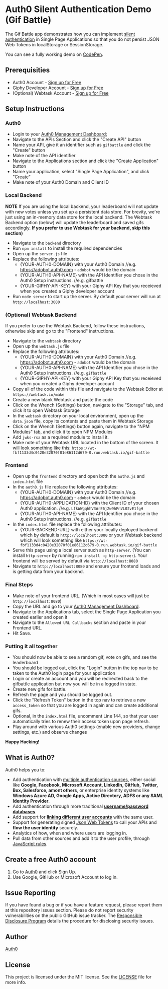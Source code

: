 # Auth0 Silent Authentication Demo (Gif Battle)

The Gif Battle app demonstrates how you can implement [silent authentication](https://auth0.com/docs/api-auth/tutorials/silent-authentication) in Single Page Applications so that you do not persist JSON Web Tokens in localStorage or SessionStorage. 

You can see a fully working demo on [CodePen](https://codepen.io/kukicadnan/full/VxwOpE/).

## Prerequisities

* Auth0 Account - [Sign up for Free](https://auth0.com/signup)
* Giphy Developer Account - [Sign up for Free](https://developers.giphy.com/)
* (Optional) Webtask Account - [Sign up for Free](https://webtask.io)

## Setup Instructions

### Auth0

* Login to your [Auth0 Management Dashboard](https://manage.auth0.com);
* Navigate to the APIs Section and click the "Create API" button
* Name your API, give it an identifier such as `gifbattle` and click the "Create" button
* Make note of the API identifier
* Navigate to the Applications section and click the "Create Application" button
* Name your application, select "Single Page Application", and click "Create"
* Make note of your Auth0 Domain and Client ID

### Local Backend

**NOTE** If you are using the local backend, your leaderboard will not update with new votes unless you set up a persistent data store. For brevity, we're just using an in-memory data store for the local backend. The Webtask Backend option (below) will update the leaderboard and saved gifs accordingly. **If you prefer to use Webtask for your backend, skip this section)**

* Navigate to the `backend` directory 
* Run `npm install` to install the required dependencies
* Open up the `server.js` file
* Replace the following attributes:
  * {YOUR-AUTH0-DOMAIN} with your Auth0 Domain //e.g. https://adobot.auth0.com - `adobot` would be the domain
  * {YOUR-AUTH0-API-NAME} with the API Identifier you chose in the Auth0 Setup instructions. //e.g. gifbattle
  * {YOUR-GIPHY-API-KEY} with your Giphy API Key that you receieved when you created a Giphy developer account
* Run `node server` to start up the server. By default your server will run at `http://localhost:3000`

### (Optional) Webtask Backend 

If you prefer to use the Webtask Backend, follow these instructions, otherwise skip and go to the "Frontend" instructions.

* Navigate to the `webtask` directory 
* Open up the `webtask.js` file
* Replace the following attributes:
  * {YOUR-AUTH0-DOMAIN} with your Auth0 Domain //e.g. https://adobot.auth0.com - `adobot` would be the domain
  * {YOUR-AUTH0-API-NAME} with the API Identifier you chose in the Auth0 Setup instructions. //e.g. `gifbattle`
  * {YOUR-GIPHY-API-KEY} with your Giphy API Key that you receieved when you created a Giphy developer account
* Copy all of the code within this file and navigate to the Webtask Editor at `https://webtask.io/make`
* Create a new blank Webtask and paste the code
* Click on the Wrench (Settings) button, navigate to the "Storage" tab, and click it to open Webtask Storage
* In the `webtask` directory on your local environment, open up the `data.json` file, copy its contents and paste them in Webtask Storage
* Click on the Wrench (Settings) button again, navigate to the "NPM Modules" tab, and click it to open NPM Modules
* Add `jwks-rsa` as a required module to install it.
* Make note of your Webtask URL located in the bottom of the screen. It will look something like this: `https://wt-fbf1133d4c0420e32070f01e86112d679-0.run.webtask.io/gif-battle`

### Frontend

* Open up the `frontend` directory and open both the `auth0.js` and `index.html` file
* In the `auth0.js` file replace the following attributes:
  * {YOUR-AUTH0-DOMAIN} with your Auth0 Domain //e.g. https://adobot.auth0.com - `adobot` would be the domain
  * {YOUR-AUTH0-APPLICATION-ID} with the Client ID of your chosen Auth0 application. //e.g. `LfkWWgqhhV3ArE6jZw9hFnVL02vE1fgH`
  * {YOUR-AUTH0-API-NAME} with the API Identifier you chose in the Auth0 Setup instructions. //e.g. `gifbattle`
* In the `index.html` file replace the following attributes:
  * {YOUR-BACKEND-URL} with either your locally deployed backend which by default is `http://localhost:3000` or your Webtask backend which will look something like `https://wt-fbf1133d4c0420e32070f01e86112d679-0.run.webtask.io/gif-battle`
* Serve this page using a local server such as `http-server`. (You can install `http-server` by running `npm install -g http-server`). Your frontend will be served by default via `http://localhost:8080`
* Navigate to `http://localhost:8080` and ensure your frontend loads and is getting data from your backend.

### Final Steps

* Make note of your frontend URL. (Which in most cases will just be `http://localhost:8080`)
* Copy the URL and go to your [Auth0 Management Dashboard](https://manage.auth0.com).
* Navigate to the Applications tab, select the Single Page Application you created earlier and open it
* Navigate to the `Allowed URL Callbacks` section and paste in your Frontend URL.
* Hit Save.

### Putting it all together 

* You should now be able to see a random gif, vote on gifs, and see the leaderboard
* You should be logged out, click the "Login" button in the top nav to be taken to the Auth0 login page for your application
* Login or create an account and you will be redirected back to the gifbattle application but now you will be in a logged in state. 
* Create new gifs for battle.
* Refresh the page and you should be logged out.
* Click the "Refresh Token" button in the top nav to retrieve a new `access_token` so that you are logged in again and can create additional gifs.
* Optional, in the `index.html` file, uncomment Line 144, so that your user automatically tries to renew their access token upon page refresh.
* Play around with various Auth0 settings (enable new providers, change settings, etc.) and observe changes

**Happy Hacking!**

## What is Auth0?

Auth0 helps you to:

* Add authentication with [multiple authentication sources](https://docs.auth0.com/identityproviders), either social like **Google, Facebook, Microsoft Account, LinkedIn, GitHub, Twitter, Box, Salesforce, amont others**, or enterprise identity systems like **Windows Azure AD, Google Apps, Active Directory, ADFS or any SAML Identity Provider**.
* Add authentication through more traditional **[username/password databases](https://docs.auth0.com/mysql-connection-tutorial)**.
* Add support for **[linking different user accounts](https://docs.auth0.com/link-accounts)** with the same user.
* Support for generating signed [Json Web Tokens](https://docs.auth0.com/jwt) to call your APIs and **flow the user identity** securely.
* Analytics of how, when and where users are logging in.
* Pull data from other sources and add it to the user profile, through [JavaScript rules](https://docs.auth0.com/rules).

## Create a free Auth0 account

1. Go to [Auth0](https://auth0.com/signup) and click Sign Up.
2. Use Google, GitHub or Microsoft Account to log in.

## Issue Reporting

If you have found a bug or if you have a feature request, please report them at this repository issues section. Please do not report security vulnerabilities on the public GitHub issue tracker. The [Responsible Disclosure Program](https://auth0.com/whitehat) details the procedure for disclosing security issues.

## Author

[Auth0](auth0.com)

## License

This project is licensed under the MIT license. See the [LICENSE](LICENSE) file for more info.
